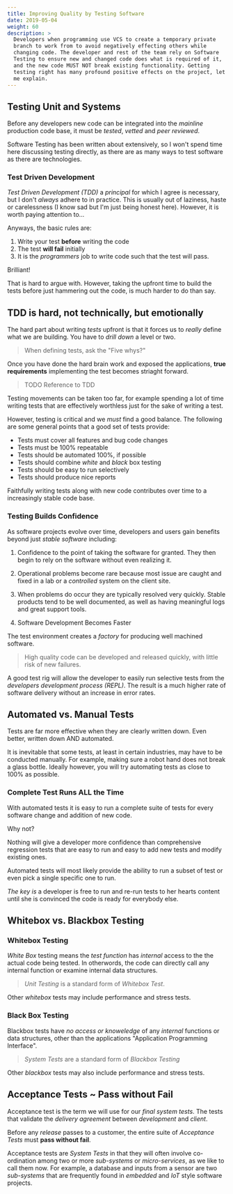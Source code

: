 ```yaml
---
title: Improving Quality by Testing Software
date: 2019-05-04
weight: 60
description: >
  Developers when programming use VCS to create a temporary private
  branch to work from to avoid negatively effecting others while
  changing code. The developer and rest of the team rely on Software
  Testing to ensure new and changed code does what is required of it,
  and the new code MUST NOT break existing functionality. Getting
  testing right has many profound positive effects on the project, let
  me explain.
---
```


## Testing Unit and Systems

Before any developers new code can be integrated into the _mainline_ 
production code base, it must be _tested_, _vetted_ and _peer
reviewed_. 

Software Testing has been written about extensively, so I won't spend
time here discussing testing directly, as there are as many ways to
test software as there are technologies.

### Test Driven Development

_Test Driven Development (TDD)_ a _principal_ for which I agree is necessary, but I don't _always_ adhere to in practice. This is  usually out of
laziness, haste or carelessness (I know sad but I'm just being honest
here). However, it is worth paying attention to...

Anyways, the basic rules are:

1. Write your test **before** writing the code
2. The test **will fail** initially
3. It is the _programmers_ job to write code such that the test will pass.

Brilliant!

That is hard to argue with. However, taking the upfront time to build
the tests before just hammering out the code, is much harder to do than
say.

## TDD is hard, not technically, but emotionally

The hard part about writing _tests_ upfront is that it forces us to
_really_ define what we are building.  You have to _drill down_ a
level or two.

> When defining tests, ask the "Five whys?"

Once you have done the hard brain work and exposed the applications,
**true requirements** implementing the test becomes striaght forward.

> TODO Reference to TDD

Testing movements can be taken too far, for example spending a lot of
time writing tests that are effectively worthless just for the sake of
writing a test.

However, testing is critical and we *must* find a good
balance. The following are some general points that a good set of tests
provide: 

- Tests must cover all features and bug code changes
- Tests must be 100% repeatable
- Tests should be automated 100%, if possible
- Tests should combine _white_ and _black_ box testing
- Tests should be easy to run selectively
- Tests should produce nice reports

Faithfully writing tests along with new code contributes over time to
a increasingly stable code base.  

### Testing Builds Confidence

As software projects evolve over time, developers and users gain
benefits beyond just _stable software_ including:

1. Confidence to the point of taking the software for granted. They then
begin to rely on the software without even realizing it.

2. Operational problems become rare because most issue are caught and
fixed in a lab or a _controlled_ system on the client site.

3. When problems do occur they are typically resolved very
quickly. Stable products tend to be well documented, as well as having meaningful
logs and great support tools.

4. Software Development Becomes Faster

The test environment creates a _factory_ for producing well machined
software.

> High quality code can be developed and released quickly, with little
  risk of new failures.

A good test rig will allow the developer to easily run selective tests
from the _developers development process (REPL)_. The result is a much
higher rate of software delivery without an increase in error rates.

## Automated vs. Manual Tests

Tests are far more effective when they are clearly written down. Even
better, written down AND automated. 

It is inevitable that some tests, at least in certain industries, may
have to be conducted manually. For example, making sure a robot hand does not
break a glass bottle.  Ideally however, you will try
automating tests as close to 100% as possible.

### Complete Test Runs ALL the Time

With automated tests it is easy to run a complete suite of
tests for every software change and addition of new code.

Why not?

Nothing will give a developer more confidence than comprehensive
regression tests that are easy to run and easy to add new tests and
modify existing ones.

Automated tests will most likely provide the ability to run a subset
of test or even pick a single specific one to run.

_The key is_ a developer is free to run and re-run tests to her hearts
content until she is convinced the code is ready for everybody else.

## Whitebox vs. Blackbox Testing

### Whitebox Testing

_White Box_ testing means the _test function_ has _internal_ access to
the the actual code being tested. In otherwords, the code can directly
call any internal function or examine internal data structures.

> _Unit Testing_ is a standard form of _Whitebox Test_.

Other _whitebox_ tests may include performance and stress tests.

### Black Box Testing

Blackbox tests have _no access or knoweledge_ of any _internal_
functions or data structures, other than the applications "Application
Programming Interface".

> _System Tests_ are a standard form of _Blackbox Testing_

Other _blackbox_ tests may also include performance and stress tests.

## Acceptance Tests ~ Pass without Fail

Acceptance test is the term we will use for our _final system tests_. 
The tests that validate the _delivery agreement_ between _development_
and _client_.

Before any _release_ passes to a customer, the entire suite of
_Acceptance Tests_ must **pass without fail**.

Acceptance tests are _System Tests_ in that they will often involve
co-ordination among two or more _sub-systems_ or _micro-services_, as
we like to call them now.  For example, a database and inputs from a
sensor are two _sub-systems_ that are frequently found in _embedded_
and _IoT_ style software projects.

